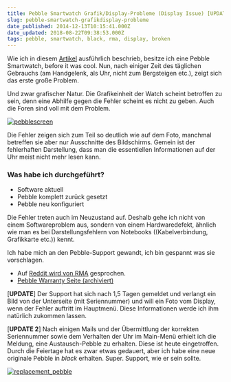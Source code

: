 ```yaml
---
title: Pebble Smartwatch Grafik/Display-Probleme (Display Issue) [UPDATE 2]
slug: pebble-smartwatch-grafikdisplay-probleme
date_published: 2014-12-13T10:15:41.000Z
date_updated: 2018-08-22T09:38:53.000Z
tags: pebble, smartwatch, black, rma, display, broken
---
```


Wie ich in diesem [Artikel](__GHOST_URL__/produkttest-pebble-smartwatch-jet-black/) ausführlich beschrieb, besitze ich eine Pebble Smartwatch, before it was cool. Nun, nach einiger Zeit des täglichen Gebrauchs (am Handgelenk, als Uhr, nicht zum Bergsteigen etc.), zeigt sich das erste große Problem. 

Und zwar grafischer Natur. Die Grafikeinheit der Watch scheint betroffen zu sein, denn eine Abhilfe gegen die Fehler scheint es nicht zu geben. Auch die Foren sind voll mit dem Problem.

[![pebblescreen](//picdump.thafaker.de/2014/12/pebblescreen-580x435.jpg)](http://picdump.thafaker.de/2014/12/pebblescreen.jpg)

Die Fehler zeigen sich zum Teil so deutlich wie auf dem Foto, manchmal betreffen sie aber nur Ausschnitte des Bildschirms. Gemein ist der fehlerhaften Darstellung, dass man die essentiellen Informationen auf der Uhr meist nicht mehr lesen kann.

### Was habe ich durchgeführt?

- Software aktuell
- Pebble komplett zurück gesetzt
- Pebble neu konfiguriert

Die Fehler treten auch im Neuzustand auf. Deshalb gehe ich nicht von einem Softwareproblem aus, sondern von einem Hardwaredefekt, ähnlich wie man es bei Darstellungsfehlern von Notebooks ((Kabelverbindung, Grafikkarte etc.)) kennt.

Ich habe mich an den Pebble-Support gewandt, ich bin gespannt was sie vorschlagen.

- Auf [Reddit wird von RMA](http://www.reddit.com/r/pebble/search?q=issues+display&amp;restrict_sr=on&amp;sort=relevance&amp;t=all) gesprochen.
- [Pebble Warranty Seite (archiviert)](http://web.archive.org/web/20141207214218/http://pages.getpebble.com/pages/warranty)

[**UPDATE**] Der Support hat sich nach 1,5 Tagen gemeldet und verlangt ein Bild von der Unterseite (mit Seriennummer) und will ein Foto vom Display, wenn der Fehler auftritt im Hauptmenü. Diese Informationen werde ich ihm natürlich zukommen lassen.

[**UPDATE 2**] Nach einigen Mails und der Übermittlung der korrekten Seriennummer sowie dem Verhalten der Uhr im Main-Menü erhielt ich die Meldung, eine Austausch-Pebble zu erhalten. Diese ist heute eingetroffen. Durch die Feiertage hat es zwar etwas gedauert, aber ich habe eine neue originale Pebble in *black* erhalten. Super. Support, wie er sein sollte.

[![replacement_pebble](//picdump.thafaker.de/2014/12/replacement_pebble-580x435.jpg)](http://picdump.thafaker.de/2014/12/replacement_pebble.jpg)
